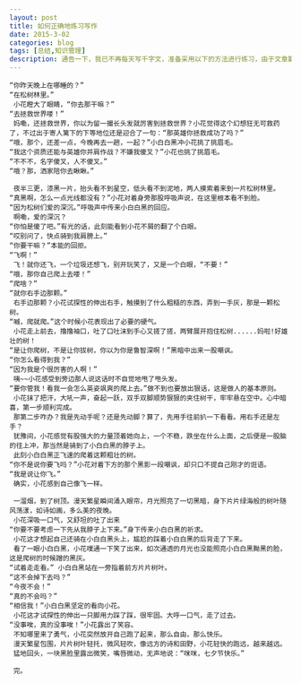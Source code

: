 ```yaml
---
layout: post
title: 如何正确地练习写作
date: 2015-3-02
categories: blog
tags: [总结,知识管理]
description: 通告一下，我已不再每天写千字文，准备采用以下的方法进行练习，由于文章篇幅较长，链接较多，建议到简书或博客进行阅读。
---
```


    

    “你昨天晚上在哪睡的？”
    “在松树林里。”
     小花瞪大了眼睛，“你去那干嘛？”
    “去拯救世界喽！”
     妈嘞，还拯救世界，你以为留一撮长头发就厉害到拯救世界？小花觉得这个幻想狂无可救药了，不过出于寄人篱下的下等地位还是迎合了一句：“那英雄你拯救成功了吗？”
    “哦，那个，还差一点，今晚再去一趟，一起？”小白白黑冲小花挑了挑眉毛。
    “我这个资质还能与英雄你并肩作战？不嫌我傻叉？”小花也挑了挑眉毛。
    “不不不，名字傻叉，人不傻叉。”
    “哦？那，洒家陪你去瞅瞅。”
 
     夜半三更，漆黑一片，抬头看不到星空，低头看不到泥地，两人摸索着来到一片松树林里。
    “真黑啊，怎么一点光线都没有？”小花对着身旁那股呼吸声说，在这里根本看不到脸。
    “因为松树们爱的深沉。”呼吸声中传来小白白黑的回应。
     啊嘞，爱的深沉？
    “你怕是傻了吧。”有光的话，此刻能看到小花不屑的翻了个白眼。
    “哎别问了，快点骑到我肩膀上。”
    “你要干嘛？”本能的回拒。
    “飞啊！”
     飞！就你还飞，一个垃圾还想飞，别开玩笑了，又是一个白眼，“不要！”
    “哦，那你自己爬上去喽！”
    “爬啥？”
    “就你右手边那颗。”
     右手边那颗？小花试探性的伸出右手，触摸到了什么粗糙的东西，弄到一手灰，那是一颗松树。
    “嘁，爬就爬。”这个时候小花表现出了必要的硬气。
     小花走上前去，撸撸袖口，吐了口吐沫到手心又搓了搓，两臂展开抱住松树......妈啦!好雄壮的树！
    “是让你爬树，不是让你拔树，你以为你是鲁智深啊！”黑暗中出来一股嘲讽。
    “你怎么看得到我？”
    “因为我是个很厉害的人啊！”
     咦~~小花感受到旁边那人说这话时不自觉地甩了甩头发。
    “要你管我！看我一会怎么英姿飒爽的爬上去。”做不到也要放出狠话，这是做人的基本原则。
     小花抹了把汗，大吼一声，奋起一跃，双手双脚顺势狠狠的夹住树干，牢牢悬在空中。心中暗喜，第一步顺利完成。
     那第二步咋办？我是先动手呢？还是先动脚？算了，先用手往前扒一下看看。用右手还是左手？
     犹豫间，小花感觉有股强大的力量顶着她向上，一个不稳，跌坐在什么上面，之后便是一股脑的往上冲，那当然是骑到了小白白黑的脖子上。
     此刻小白白黑正飞速的爬着这颗粗壮的树。
    “你不是说你要飞吗？”小花对着下方的那个黑影一段嘲讽，却只口不提自己刚才的诳语。
    “我是说让你飞。”
     确实，小花感到自己像飞一样。

     一溜烟，到了树顶。漫天繁星瞬间涌入眼帘，月光照亮了一切黑暗，身下片片绿海般的树叶随风荡漾，如诗如画，多么美的夜晚。
     小花深吸一口气，又舒坦的吐了出来
    “你要不要考虑一下先从我脖子上下来。”身下传来小白白黑的祈求。
     小花这才想起自己还骑在小白白黑头上，尴尬的踩着小白白黑的后背走了下来。
     看了一眼小白白黑，小花噗通一下笑了出来，如次通透的月光也没能照亮小白白黑黝黑的脸，这是爬树的时候蹭的黑灰。
    “试着走走看。” 小白白黑站在一旁指着前方片片树叶。
    “这不会掉下去吗？”
    “今夜不会！”
    “真的不会吗？”
    “相信我！”小白白黑坚定的看向小花。
     小花这才试探性的伸出一只脚用力踩了踩，很牢固。大呼一口气，走了过去。
    “没事唉，真的没事唉！”小花露出了笑容。
     不知哪里来了勇气，小花突然放开自己跑了起来，那么自由，那么快乐。
     漫天繁星包围，片片树叶轻托，微风轻吹，像远方的诗和田野，小花轻快的跑远，越来越远。
     猛地回头，一块黑脸里露出微笑，嘴唇微动，无声地说：“咪咪，七夕节快乐。”

     完。    
     
     
     
     
     
          











